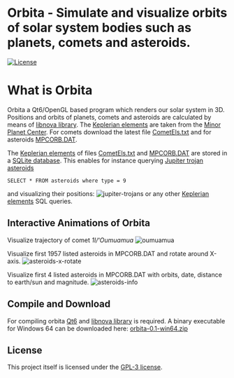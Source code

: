 Orbita - Simulate and visualize orbits of solar system bodies such as planets, comets and asteroids.
==============

[![License](http://img.shields.io/:license-gpl3-blue.svg)](http://www.gnu.org/licenses/gpl-3.0.html)

# What is Orbita
Orbita a Qt6/OpenGL based program which renders our solar system in 3D. Positions and orbits of planets, comets and
asteroids are calculated by means of [libnova library](http://libnova.sourceforge.net/).
The [Keplerian elements](https://en.wikipedia.org/wiki/Orbital_elements#Keplerian)
are taken from the [Minor Planet Center](https://minorplanetcenter.net/). For comets download the
latest file [CometEls.txt](https://www.minorplanetcenter.net/iau/MPCORB/CometEls.txt)
and for asteroids [MPCORB.DAT](https://www.minorplanetcenter.net/iau/MPCORB/MPCORB.DAT).

The [Keplerian elements](https://en.wikipedia.org/wiki/Orbital_elements#Keplerian) of files
[CometEls.txt](https://www.minorplanetcenter.net/iau/MPCORB/CometEls.txt) and
[MPCORB.DAT](https://www.minorplanetcenter.net/iau/MPCORB/MPCORB.DAT) are stored in a 
[SQLite database](https://www.sqlite.org/index.html). This enables for instance querying
[Jupiter trojan asteroids](https://en.wikipedia.org/wiki/Jupiter_trojan)
```
SELECT * FROM asteroids where type = 9
```
and visualizing their positions:
![jupiter-trojans](https://www.stibor.net/orbita/screenshots/jupiter-trojans.gif)
or any other [Keplerian elements](https://en.wikipedia.org/wiki/Orbital_elements#Keplerian)
SQL queries.

## Interactive Animations of Orbita
Visualize trajectory of comet *1I/ʻOumuamua* 
![oumuamua](https://www.stibor.net/orbita/screenshots/oumuamua.gif)

Visualize first 1957 listed asteroids in MPCORB.DAT and rotate around X-axis.
![asteroids-x-rotate](https://www.stibor.net/orbita/screenshots/asteroids-x-rotate.gif)

Visualize first 4 listed asteroids in MPCORB.DAT with orbits, date, distance to earth/sun and magnitude.
![asteroids-info](https://www.stibor.net/orbita/screenshots/asteroids-motion.gif)

## Compile and Download
For compiling orbita [Qt6](https://www.qt.io/download-open-source) and [libnova library](http://libnova.sourceforge.net/)
is required. A binary executable for Windows 64 can be
downloaded here: [orbita-0.1-win64.zip](http://libnova.sourceforge.net/orbita/windows/orbita-0.1-win64.zip)

## License
This project itself is licensed under the [GPL-3 license](http://www.gnu.org/licenses/gpl-3.0.html).

